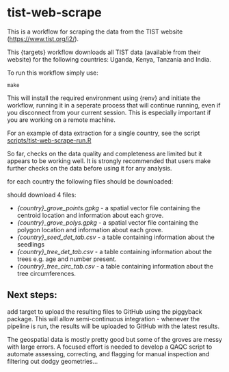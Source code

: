 
# tist-web-scrape

This is a workflow for scraping the data from the TIST website 
(https://www.tist.org/i2/). 


This {targets} workflow downloads all TIST data (available from their website) for the following countries: 
Uganda, Kenya, Tanzania and India.

To run this workflow simply use:

```
make
```
This will install the required environment using {renv} and initiate the workflow, running it in a seperate process that will continue running, even if you disconnect from your current session. This is especially important if you are working on a remote machine.

For an example of data extraction for a single country, see the script
[scripts/tist-web-scrape-run.R](scripts/tist-web-scrape-run.R)


So far, checks on the data quality and completeness are limited but it appears
to be working well. It is strongly recommended that users make further checks on
the data before using it for any analysis.

for each country the following files should be downloaded:

should download 4 files: 
- *{country}_grove_points.gpkg* - a spatial vector file containing the centroid 
location and information about each grove.
- *{country}_grove_polys.gpkg* - a spatial vector file containing the polygon
location and information about each grove.
- *{country}_seed_det_tab.csv* - a table containing information about the seedlings
- *{country}_tree_det_tab.csv* - a table containing information about the trees e.g. age and number present.
- *{country}_tree_circ_tab.csv* - a table containing information about the tree circumferences.

## Next steps:
add target to upload the resulting files to GitHub using the piggyback package. 
This will allow semi-continuous integration - whenever the pipeline is run, 
the results will be uploaded to GitHub with the latest results.

The geospatial data is mostly pretty good but some of the groves are messy with large errors. A focused effort is needed to develop a QAQC script to automate assessing, correcting, and flagging for manual inspection and filtering out dodgy geometries...
